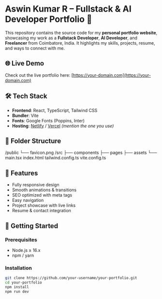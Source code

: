 # Aswin Kumar R – Fullstack & AI Developer Portfolio 🚀

This repository contains the source code for my **personal portfolio website**, showcasing my work as a **Fullstack Developer**, **AI Developer**, and **Freelancer** from Coimbatore, India. It highlights my skills, projects, resume, and ways to connect with me.

## 🌐 Live Demo

Check out the live portfolio here: [https://your-domain.com](https://your-domain.com)

## 🛠️ Tech Stack

- **Frontend**: React, TypeScript, Tailwind CSS
- **Bundler**: Vite
- **Fonts**: Google Fonts (Poppins, Inter)
- **Hosting**: [Netlify](https://www.netlify.com/) / [Vercel](https://vercel.com/) *(mention the one you use)*

## 📁 Folder Structure

/public
└── favicon.png
/src
├── components
├── pages
├── assets
└── main.tsx
index.html
tailwind.config.ts
vite.config.ts


## 📸 Features

- Fully responsive design
- Smooth animations & transitions
- SEO optimized with meta tags
- Easy navigation
- Project showcase with live links
- Resume & contact integration

## 🚀 Getting Started

### Prerequisites

- Node.js ≥ 16.x
- npm / yarn

### Installation

```bash
git clone https://github.com/your-username/your-portfolio.git
cd your-portfolio
npm install
npm run dev
